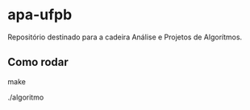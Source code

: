 # apa-ufpb
Repositório destinado para a cadeira Análise e Projetos de Algorítmos.

## Como rodar
make

./algoritmo